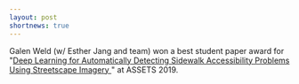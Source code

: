 ```yaml
---
layout: post
shortnews: true
---
```


Galen Weld (w/ Esther Jang and team) won a best student paper award for "[Deep Learning for Automatically Detecting Sidewalk Accessibility Problems Using Streetscape Imagery ](https://kurti.sh/pubs/sidewalk_cv_assets_final_fixed_accessible.pdf)" at ASSETS 2019.

